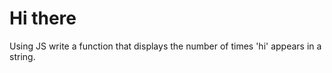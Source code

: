 Hi there
========

Using JS write a function that displays the number of times 'hi' appears in a string.
